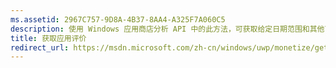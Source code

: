 ```yaml
---
ms.assetid: 2967C757-9D8A-4B37-8AA4-A325F7A060C5
description: 使用 Windows 应用商店分析 API 中的此方法，可获取给定日期范围和其他可选筛选器的评价数据。
title: 获取应用评价
redirect_url: https://msdn.microsoft.com/zh-cn/windows/uwp/monetize/get-error-reporting-data
---
```



<!--HONumber=Mar16_HO1-->


